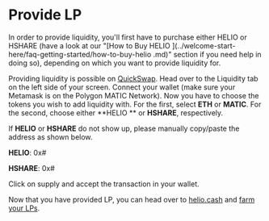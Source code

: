 # Provide LP

In order to provide liquidity, you'll first have to purchase either HELIO or HSHARE (have a look at our "[How to Buy HELIO ](../welcome-start-here/faq-getting-started/how-to-buy-helio .md)" section if you need help in doing so), depending on which you want to provide liquidity for.

Providing liquidity is possible on [QuickSwap](https://quickswap.exchange/add/0x#/0x#). Head over to the Liquidity tab on the left side of your screen. Connect your wallet (make sure your Metamask is on the Polygon MATIC Network). Now you have to choose the tokens you wish to add liquidity with. For the first, select **ETH** or **MATIC**. For the second, choose either **HELIO ** or **HSHARE**, respectively.

If **HELIO** or **HSHARE** do not show up, please manually copy/paste the address as shown below.

**HELIO**: 0x#

**HSHARE**: 0x#

Click on supply and accept the transaction in your wallet.

Now that you have provided LP, you can head over to [helio.cash](https://helio.cash) and [farm your LPs](https://helio.cash/farm).
